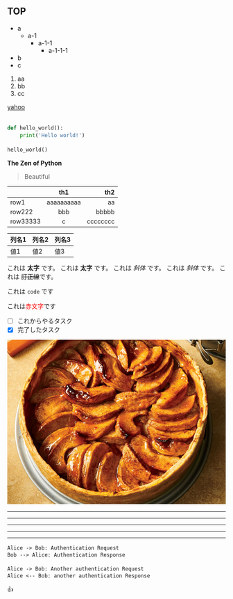 ## TOP

- a
  - a-1
    - a-1-1
      - a-1-1-1
- b
- c

1. aa
1. bb
1. cc

[yahoo](https://yahoo.co.jp)

```python

def hello_world():
    print('Hello world!')

hello_world()
```

**The Zen of Python**

> Beautiful

||th1|th2|
|:-----|:-----:|-----:|
|row1|aaaaaaaaaa|aa|
|row222|bbb|bbbbb|
|row33333|c|cccccccc|

| 列名1 | 列名2 | 列名3 |
| ----- | ----- | ----- |
| 値1   | 値2   | 値3   |

これは **太字** です。
これは __太字__ です。
これは *斜体* です。
これは _斜体_ です。
これは ~~訂正線~~です。

これは `code` です

これは<span style="color: red; ">赤文字</span>です

- [ ] これからやるタスク
- [x] 完了したタスク

![apple pie](apple-pie.jpg)

***
*****
---
-------
_ _ _

```uml
Alice -> Bob: Authentication Request
Bob --> Alice: Authentication Response

Alice -> Bob: Another authentication Request
Alice <-- Bob: another authentication Response
```

:+1:



